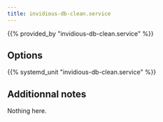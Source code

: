```yaml
---
title: invidious-db-clean.service
---
```


{{% provided_by "invidious-db-clean.service" %}}

## Options

{{% systemd_unit "invidious-db-clean.service" %}}

## Additionnal notes

Nothing here.